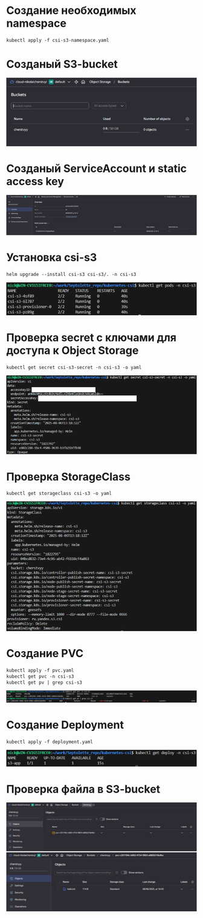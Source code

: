 # Создание необходимых namespace
```
kubectl apply -f csi-s3-namespace.yaml
```

# Созданый S3-bucket
![alt text](image.png)

# Созданый ServiceAccount и static access key
![alt text](image-1.png)

# Установка csi-s3
```
helm upgrade --install csi-s3 csi-s3/. -n csi-s3
```
![alt text](image-2.png)

# Проверка secret c ключами для доступа к Object Storage
```
kubectl get secret csi-s3-secret -n csi-s3 -o yaml
```
![alt text](image-3.png)

# Проверка StorageClass
```
kubectl get storageclass csi-s3 -o yaml
```
![alt text](image-4.png)

# Создание PVC
```
kubectl apply -f pvc.yaml
kubectl get pvc -n csi-s3
kubectl get pv | grep csi-s3
```
![alt text](image-5.png)

# Создание Deployment
```
kubectl apply -f deployment.yaml
```
![alt text](image-6.png)

# Проверка файла в S3-bucket
![alt text](image-7.png)
![alt text](image-8.png)